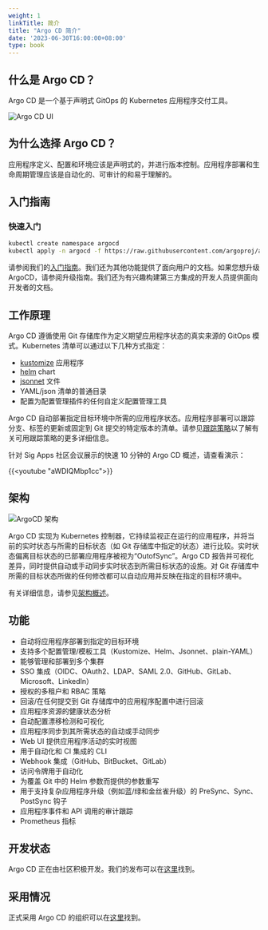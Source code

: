 ```yaml
---
weight: 1
linkTitle: 简介
title: "Argo CD 简介"
date: '2023-06-30T16:00:00+08:00'
type: book
---
```


## 什么是 Argo CD？

Argo CD 是一个基于声明式 GitOps 的 Kubernetes 应用程序交付工具。

![Argo CD UI](../assets/argocd-ui.gif)

## 为什么选择 Argo CD？

应用程序定义、配置和环境应该是声明式的，并进行版本控制。应用程序部署和生命周期管理应该是自动化的、可审计的和易于理解的。

## 入门指南

### 快速入门

```bash
kubectl create namespace argocd
kubectl apply -n argocd -f https://raw.githubusercontent.com/argoproj/argo-cd/stable/manifests/install.yaml
```

请参阅我们的[入门指南](../getting-started/)。我们还为其他功能提供了面向用户的文档。如果您想升级 ArgoCD，请参阅升级指南。我们还为有兴趣构建第三方集成的开发人员提供面向开发者的文档。

## 工作原理

Argo CD 遵循使用 Git 存储库作为定义期望应用程序状态的真实来源的 GitOps 模式。Kubernetes 清单可以通过以下几种方式指定：

- [kustomize](https://kustomize.io/) 应用程序
- [helm](https://helm.sh/) chart
- [jsonnet](https://jsonnet.org/) 文件
- YAML/json 清单的普通目录
- 配置为配置管理插件的任何自定义配置管理工具

Argo CD 自动部署指定目标环境中所需的应用程序状态。应用程序部署可以跟踪分支、标签的更新或固定到 Git 提交的特定版本的清单。请参见[跟踪策略](../user-guide/tracking-strategies/)以了解有关可用跟踪策略的更多详细信息。

针对 Sig Apps 社区会议展示的快速 10 分钟的 Argo CD 概述，请查看演示：

{{<youtube "aWDIQMbp1cc">}}

## 架构

![ArgoCD 架构](../assets/argocd_architecture.png)

Argo CD 实现为 Kubernetes 控制器，它持续监视正在运行的应用程序，并将当前的实时状态与所需的目标状态（如 Git 存储库中指定的状态）进行比较。实时状态偏离目标状态的已部署应用程序被视为“OutofSync”。Argo CD 报告并可视化差异，同时提供自动或手动同步实时状态到所需目标状态的设施。对 Git 存储库中所需的目标状态所做的任何修改都可以自动应用并反映在指定的目标环境中。

有关详细信息，请参见[架构概述](../operator-manual/architecture/)。

## 功能

- 自动将应用程序部署到指定的目标环境
- 支持多个配置管理/模板工具（Kustomize、Helm、Jsonnet、plain-YAML）
- 能够管理和部署到多个集群
- SSO 集成（OIDC、OAuth2、LDAP、SAML 2.0、GitHub、GitLab、Microsoft、LinkedIn）
- 授权的多租户和 RBAC 策略
- 回滚/在任何提交到 Git 存储库中的应用程序配置中进行回滚
- 应用程序资源的健康状态分析
- 自动配置漂移检测和可视化
- 应用程序同步到其所需状态的自动或手动同步
- Web UI 提供应用程序活动的实时视图
- 用于自动化和 CI 集成的 CLI
- Webhook 集成（GitHub、BitBucket、GitLab）
- 访问令牌用于自动化
- 为覆盖 Git 中的 Helm 参数而提供的参数重写
- 用于支持复杂应用程序升级（例如蓝/绿和金丝雀升级）的 PreSync、Sync、PostSync 钩子
- 应用程序事件和 API 调用的审计跟踪
- Prometheus 指标

## 开发状态

Argo CD 正在由社区积极开发。我们的发布可以在[这里](https://github.com/argoproj/argo-cd/releases)找到。

## 采用情况

正式采用 Argo CD 的组织可以在[这里](https://github.com/argoproj/argo-cd/blob/master/USERS.md)找到。
